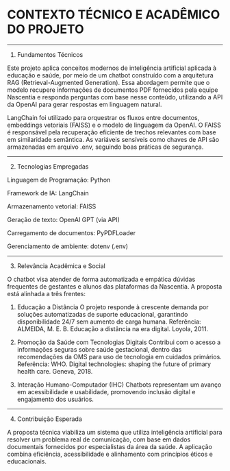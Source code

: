 
# CONTEXTO TÉCNICO E ACADÊMICO DO PROJETO

--------------------------------------------------------------------------------------------------------------------------------------------------------------

1. Fundamentos Técnicos

Este projeto aplica conceitos modernos de inteligência artificial aplicada à educação e saúde, por meio de um chatbot construído com a arquitetura RAG (Retrieval-Augmented Generation). Essa abordagem permite que o modelo recupere informações de documentos PDF fornecidos pela equipe Nascentia e responda perguntas com base nesse conteúdo, utilizando a API da OpenAI para gerar respostas em linguagem natural.

LangChain foi utilizado para orquestrar os fluxos entre documentos, embeddings vetoriais (FAISS) e o modelo de linguagem da OpenAI. O FAISS é responsável pela recuperação eficiente de trechos relevantes com base em similaridade semântica. As variáveis sensíveis como chaves de API são armazenadas em arquivo .env, seguindo boas práticas de segurança.

--------------------------------------------------------------------------------------------------------------------------------------------------------------

2. Tecnologias Empregadas

Linguagem de Programação: Python

Framework de IA: LangChain

Armazenamento vetorial: FAISS

Geração de texto: OpenAI GPT (via API)

Carregamento de documentos: PyPDFLoader

Gerenciamento de ambiente: dotenv (.env)

--------------------------------------------------------------------------------------------------------------------------------------------------------------

3. Relevância Acadêmica e Social

O chatbot visa atender de forma automatizada e empática dúvidas frequentes de gestantes e alunos das plataformas da Nascentia. A proposta está alinhada a três frentes:

1. Educação a Distância
O projeto responde à crescente demanda por soluções automatizadas de suporte educacional, garantindo disponibilidade 24/7 sem aumento de carga humana.
Referência: ALMEIDA, M. E. B. Educação a distância na era digital. Loyola, 2011.

2. Promoção da Saúde com Tecnologias Digitais
Contribui com o acesso a informações seguras sobre saúde gestacional, dentro das recomendações da OMS para uso de tecnologia em cuidados primários.
Referência: WHO. Digital technologies: shaping the future of primary health care. Geneva, 2018.

3. Interação Humano-Computador (IHC)
Chatbots representam um avanço em acessibilidade e usabilidade, promovendo inclusão digital e engajamento dos usuários.

--------------------------------------------------------------------------------------------------------------------------------------------------------------

4. Contribuição Esperada

A proposta técnica viabiliza um sistema que utiliza inteligência artificial para resolver um problema real de comunicação, com base em dados documentais fornecidos por especialistas da área da saúde. A aplicação combina eficiência, acessibilidade e alinhamento com princípios éticos e educacionais.
